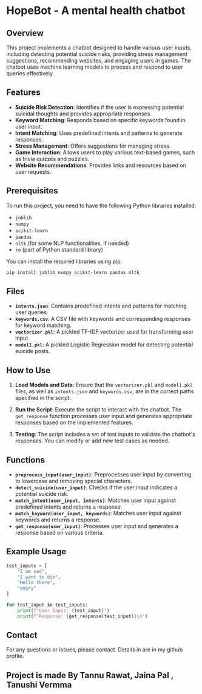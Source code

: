 
# HopeBot - A mental health chatbot 

## Overview

This project implements a chatbot designed to handle various user inputs, including detecting potential suicide risks, providing stress management suggestions, recommending websites, and engaging users in games. The chatbot uses machine learning models to process and respond to user queries effectively.

## Features

- **Suicide Risk Detection**: Identifies if the user is expressing potential suicidal thoughts and provides appropriate responses.
- **Keyword Matching**: Responds based on specific keywords found in user input.
- **Intent Matching**: Uses predefined intents and patterns to generate responses.
- **Stress Management**: Offers suggestions for managing stress.
- **Game Interaction**: Allows users to play various text-based games, such as trivia quizzes and puzzles.
- **Website Recommendations**: Provides links and resources based on user requests.

## Prerequisites

To run this project, you need to have the following Python libraries installed:

- `joblib`
- `numpy`
- `scikit-learn`
- `pandas`
- `nltk` (for some NLP functionalities, if needed)
- `re` (part of Python standard library)

You can install the required libraries using pip:

```bash
pip install joblib numpy scikit-learn pandas nltk
```

## Files

- **`intents.json`**: Contains predefined intents and patterns for matching user queries.
- **`keywords.csv`**: A CSV file with keywords and corresponding responses for keyword matching.
- **`vectorizer.pkl`**: A pickled TF-IDF vectorizer used for transforming user input.
- **`model1.pkl`**: A pickled Logistic Regression model for detecting potential suicide posts.

## How to Use

1. **Load Models and Data**:
   Ensure that the `vectorizer.pkl` and `model1.pkl` files, as well as `intents.json` and `keywords.csv`, are in the correct paths specified in the script.

2. **Run the Script**:
   Execute the script to interact with the chatbot. The `get_response` function processes user input and generates appropriate responses based on the implemented features.

3. **Testing**:
   The script includes a set of test inputs to validate the chatbot's responses. You can modify or add new test cases as needed.

## Functions

- **`preprocess_input(user_input)`**: Preprocesses user input by converting to lowercase and removing special characters.
- **`detect_suicide(user_input)`**: Checks if the user input indicates a potential suicide risk.
- **`match_intent(user_input, intents)`**: Matches user input against predefined intents and returns a response.
- **`match_keyword(user_input, keywords)`**: Matches user input against keywords and returns a response.
- **`get_response(user_input)`**: Processes user input and generates a response based on various criteria.

## Example Usage

```python
test_inputs = [
    "I am sad",
    "I want to die",
    "Hello there",
    "angry"
]

for test_input in test_inputs:
    print(f"User Input: {test_input}")
    print(f"Response: {get_response(test_input)}\n")
```


## Contact

For any questions or issues, please contact. Details in are in my github profile.

## Project is made By Tannu Rawat, Jaina Pal , Tanushi Vermma


